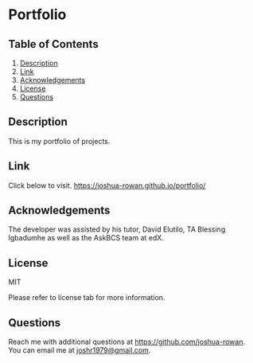 # Portfolio

## Table of Contents
1. [Description](#Description)
2. [Link](#Link)
3. [Acknowledgements](#Acknowledgements)
4. [License](#License)
5. [Questions](#Questions)

## Description
This is my portfolio of projects.

## Link
Click below to visit.
https://joshua-rowan.github.io/portfolio/

## Acknowledgements
The developer was assisted by his tutor, David Elutilo, TA Blessing Igbadumhe as well as the AskBCS team at edX.

## License
MIT

Please refer to license tab for more information.

## Questions

Reach me with additional questions at <https://github.com/joshua-rowan>. 
You can email me at <joshr1979@gmail.com>.